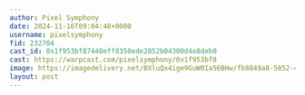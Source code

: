 ```yaml
---
author: Pixel Symphony
date: 2024-11-16T09:04:48+0000
username: pixelsymphony
fid: 232704
cast_id: 0x1f953bf87440eff8350ede2852b04300d4e8deb0
cast: https://warpcast.com/pixelsymphony/0x1f953bf8
image: https://imagedelivery.net/BXluQx4ige9GuW0Ia56BHw/fb8849a8-5852-42fc-535a-ba2e325c5f00/original
layout: post
---
```

  

<img src='https://imagedelivery.net/BXluQx4ige9GuW0Ia56BHw/fb8849a8-5852-42fc-535a-ba2e325c5f00/original' alt='' referrerpolicy='no-referrer'/>